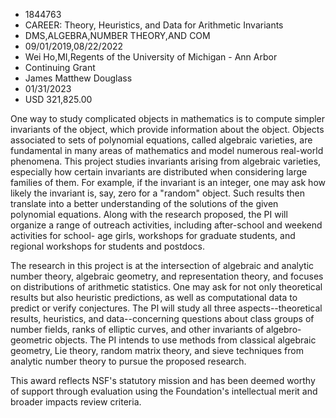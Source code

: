 
* 1844763
* CAREER: Theory, Heuristics, and Data for Arithmetic Invariants
* DMS,ALGEBRA,NUMBER THEORY,AND COM
* 09/01/2019,08/22/2022
* Wei Ho,MI,Regents of the University of Michigan - Ann Arbor
* Continuing Grant
* James Matthew Douglass
* 01/31/2023
* USD 321,825.00

One way to study complicated objects in mathematics is to compute simpler
invariants of the object, which provide information about the object. Objects
associated to sets of polynomial equations, called algebraic varieties, are
fundamental in many areas of mathematics and model numerous real-world
phenomena. This project studies invariants arising from algebraic varieties,
especially how certain invariants are distributed when considering large
families of them. For example, if the invariant is an integer, one may ask how
likely the invariant is, say, zero for a "random" object. Such results then
translate into a better understanding of the solutions of the given polynomial
equations. Along with the research proposed, the PI will organize a range of
outreach activities, including after-school and weekend activities for school-
age girls, workshops for graduate students, and regional workshops for students
and postdocs.

The research in this project is at the intersection of algebraic and analytic
number theory, algebraic geometry, and representation theory, and focuses on
distributions of arithmetic statistics. One may ask for not only theoretical
results but also heuristic predictions, as well as computational data to predict
or verify conjectures. The PI will study all three aspects--theoretical results,
heuristics, and data--concerning questions about class groups of number fields,
ranks of elliptic curves, and other invariants of algebro-geometric objects. The
PI intends to use methods from classical algebraic geometry, Lie theory, random
matrix theory, and sieve techniques from analytic number theory to pursue the
proposed research.

This award reflects NSF's statutory mission and has been deemed worthy of
support through evaluation using the Foundation's intellectual merit and broader
impacts review criteria.
